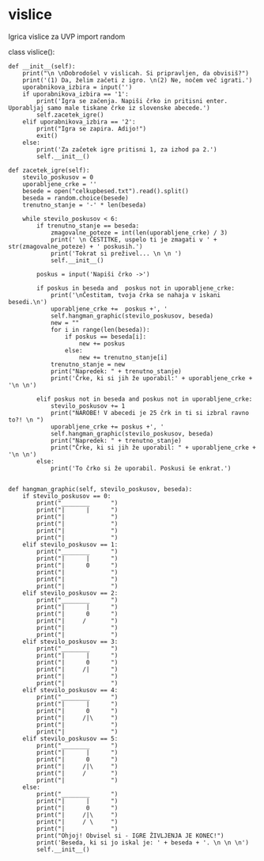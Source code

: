 # vislice
Igrica vislice za UVP
import random

class vislice():

    def __init__(self):
        print("\n \nDobrodošel v vislicah. Si pripravljen, da obvisiš?")
        print('(1) Da, želim začeti z igro. \n(2) Ne, nočem več igrati.')
        uporabnikova_izbira = input('')
        if uporabnikova_izbira == '1':
            print('Igra se začenja. Napiši črko in pritisni enter. Uporabljaj samo male tiskane črke iz slovenske abecede.')
            self.zacetek_igre()
        elif uporabnikova_izbira == '2':
            print("Igra se zapira. Adijo!")
            exit()
        else:
            print('Za začetek igre pritisni 1, za izhod pa 2.')
            self.__init__()

    def zacetek_igre(self):
        stevilo_poskusov = 0
        uporabljene_crke = ''
        besede = open("celkupbesed.txt").read().split()
        beseda = random.choice(besede)
        trenutno_stanje = '-' * len(beseda)

        while stevilo_poskusov < 6:
            if trenutno_stanje == beseda:
                zmagovalne_poteze = int(len(uporabljene_crke) / 3)
                print(' \n ČESTITKE, uspelo ti je zmagati v ' + str(zmagovalne_poteze) + ' poskusih.')
                print('Tokrat si preživel... \n \n ')
                self.__init__()

            poskus = input('Napiši črko ->')

            if poskus in beseda and  poskus not in uporabljene_crke:
                print('\nČestitam, tvoja črka se nahaja v iskani besedi.\n')
                uporabljene_crke +=  poskus +', '
                self.hangman_graphic(stevilo_poskusov, beseda)
                new = ""
                for i in range(len(beseda)):
                    if poskus == beseda[i]:
                        new += poskus
                    else:
                        new += trenutno_stanje[i]
                trenutno_stanje = new
                print("Napredek: " + trenutno_stanje)
                print('Črke, ki si jih že uporabil:' + uporabljene_crke + '\n \n')

            elif poskus not in beseda and poskus not in uporabljene_crke:
                stevilo_poskusov += 1
                print("NAROBE! V abecedi je 25 črk in ti si izbral ravno to?! \n ")
                uporabljene_crke += poskus +', '
                self.hangman_graphic(stevilo_poskusov, beseda)
                print("Napredek: " + trenutno_stanje)
                print("Črke, ki si jih že uporabil: " + uporabljene_crke + '\n \n')
            else:
                print('To črko si že uporabil. Poskusi še enkrat.')


    def hangman_graphic(self, stevilo_poskusov, beseda):
        if stevilo_poskusov == 0:
            print("________      ")
            print("|      |      ")
            print("|             ")
            print("|             ")
            print("|             ")
            print("|             ")
        elif stevilo_poskusov == 1:
            print("________      ")
            print("|      |      ")
            print("|      0      ")
            print("|             ")
            print("|             ")
            print("|             ")
        elif stevilo_poskusov == 2:
            print("________      ")
            print("|      |      ")
            print("|      0      ")
            print("|     /       ")
            print("|             ")
            print("|             ")
        elif stevilo_poskusov == 3:
            print("________      ")
            print("|      |      ")
            print("|      0      ")
            print("|     /|      ")
            print("|             ")
            print("|             ")
        elif stevilo_poskusov == 4:
            print("________      ")
            print("|      |      ")
            print("|      0      ")
            print("|     /|\     ")
            print("|             ")
            print("|             ")
        elif stevilo_poskusov == 5:
            print("________      ")
            print("|      |      ")
            print("|      0      ")
            print("|     /|\     ")
            print("|     /       ")
            print("|             ")
        else:
            print("________      ")
            print("|      |      ")
            print("|      0      ")
            print("|     /|\     ")
            print("|     / \     ")
            print("|             ")
            print("Ohjoj! Obvisel si - IGRE ŽIVLJENJA JE KONEC!")
            print('Beseda, ki si jo iskal je: ' + beseda + '. \n \n \n')
            self.__init__()
